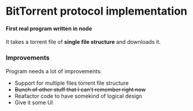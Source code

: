 ﻿# BitTorrent protocol implementation

#### First real program written in node
It takes a torrent file of <b>single file structure</b> and downloads it. 

### Improvements
Program needs a lot of improvements:
<ul>
    <li>Support for multiple files torrent file structure</li>
    <li><strike>Bunch of other stuff that I can't remember right now</strike></li>
    <li>Reafactor code to have somekind of logical design</li>
    <li>Give it some UI</li>
</ul>

